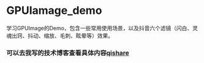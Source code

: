 # GPUIamage_demo
学习GPUImage的Demo，包含一些常用使用场景，以及抖音六个滤镜（闪白、灵魂出窍、抖动、缩放、毛刺、眩晕等）效果。

### 可以去我写的技术博客查看具体内容[qishare](https://juejin.cn/post/6955668095348244516)

